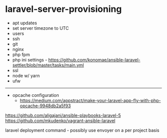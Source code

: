 # laravel-server-provisioning


- apt updates
- set server timezone to UTC
- users
- ssh
- git
- nginx
- php fpm
 - php ini settings - https://github.com/konomae/ansible-laravel-settler/blob/master/tasks/main.yml
- ssl
- node w/ yarn
- ufw

-----

- opcache configuration
    - https://medium.com/appstract/make-your-laravel-app-fly-with-php-opcache-9948db2a5f93

https://github.com/aligajani/ansible-playbooks-laravel-5
https://github.com/mkudenko/vagrant-ansible-laravel



laravel deployment command - possibly use envoyer on a per project basis
